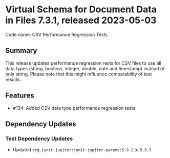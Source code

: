 # Virtual Schema for Document Data in Files 7.3.1, released 2023-05-03

Code name: CSV Performance Regression Tests

## Summary

This release updates performance regression rests for CSV files to use all data types (string, boolean, integer, double, date and timestamp) instead of only string. Please note that this might influence comparability of test results.

## Features

* #134: Added CSV data type performance regression tests

## Dependency Updates

### Test Dependency Updates

* Updated `org.junit.jupiter:junit-jupiter-params:5.9.2` to `5.9.3`
